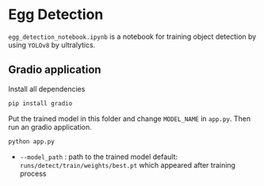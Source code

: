  # Egg Detection

`egg_detection_notebook.ipynb` is a notebook for training
object detection by using `YOLOv8` by ultralytics.


## Gradio application

Install all dependencies

```sh
pip install gradio
```

Put the trained model in this folder and change `MODEL_NAME` in `app.py`.
Then run an gradio application.

```sh
python app.py
```
- `--model_path` : path to the trained model default: `runs/detect/train/weights/best.pt` which appeared after training process
